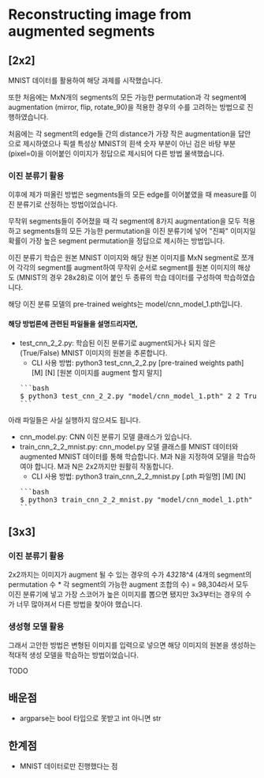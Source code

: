 # Reconstructing image from augmented segments
## [2x2]
MNIST 데이터를 활용하여 해당 과제를 시작했습니다.

또한 처음에는 MxN개의 segments의 모든 가능한 permutation과 각 segment에 augmentation (mirror, flip, rotate_90)을 적용한 경우의 수를 고려하는 방법으로 진행하였습니다.

처음에는 각 segment의 edge들 간의 distance가 가장 작은 augmentation을 답안으로 제시하였으나 픽셀 특성상 MNIST의 흰색 숫자 부분이 아닌 검은 바탕 부분 (pixel=0)을 이어붙인 이미지가 정답으로 제시되어 다른 방법 물색했습니다.

### 이진 분류기 활용

이후에 제가 떠올린 방법은 segments들의 모든 edge를 이어붙였을 때 measure를 이진 분류기로 산정하는 방법이었습니다.

무작위 segments들이 주어졌을 때 각 segment에 8가지 augmentation을 모두 적용하고 segments들의 모든 가능한 permutation을 이진 분류기에 넣어 "진짜" 이미지일 확률이 가장 높은 segment permutation을 정답으로 제시하는 방법입니다.

이진 분류기 학습은 원본 MNIST 이미지와 해당 원본 이미지를 MxN segment로 쪼개어 각각의 segment를 augment하여 무작위 순서로 segment를 원본 이미지의 해상도 (MNIST의 경우 28x28)로 이어 붙인 두 종류의 학습 데이터를 구성하여 학습하였습니다.

해당 이진 분류 모델의 pre-trained weights는 model/cnn_model_1.pth입니다.

#### 해당 방법론에 관련된 파일들을 설명드리자면,
  - test_cnn_2_2.py: 학습된 이진 분류기로 augment되거나 되지 않은 (True/False) MNIST 이미지의 원본을 추론합니다.
    - CLI 사용 방법: python3 test_cnn_2_2.py [pre-trained weights path] [M] [N] [원본 이미지를 augment 할지 말지]
    <pre>
    ```bash
    $ python3 test_cnn_2_2.py "model/cnn_model_1.pth" 2 2 True
    ```
  아래 파일들은 사실 실행하지 않으셔도 됩니다.

  - cnn_model.py: CNN 이진 분류기 모델 클래스가 있습니다.
  - train_cnn_2_2_mnist.py: cnn_model.py 모델 클래스를 MNIST 데이터와 augmented MNIST 데이터를 통해 학습합니다. M과 N을 지정하여 모델을 학습하여야 합니다. M과 N은 2x2까지만 원활히 작동합니다.
    - CLI 사용 방법: python3 train_cnn_2_2_mnist.py [.pth 파일명] [M] [N]
    <pre>
    ```bash
    $ python3 train_cnn_2_2_mnist.py "model/cnn_model_1.pth" 2 2
    ```
    </pre>
  
## [3x3]

### 이진 분류기 활용

2x2까지는 이미지가 augment 될 수 있는 경우의 수가 4*3*2*1*8^4 (4개의 segment의 permutation 수 * 각 segment의 가능한 augment 조합의 수) = 98,304라서 모두 이진 분류기에 넣고 가장 스코어가 높은 이미지를 뽑으면 됐지만 3x3부터는 경우의 수가 너무 많아져서 다른 방법을 찾아야 했습니다.

### 생성형 모델 활용

그래서 고안한 방법은 변형된 이미지를 입력으로 넣으면 해당 이미지의 원본을 생성하는 적대적 생성 모델을 학습하는 방법이었습니다.

TODO




## 배운점
  - argparse는 bool 타입으로 못받고 int 아니면 str

## 한계점
  - MNIST 데이터로만 진행했다는 점